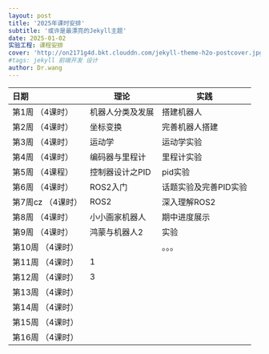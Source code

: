 ```yaml
---
layout: post
title: '2025年课时安排'
subtitle: '或许是最漂亮的Jekyll主题'
date: 2025-01-02
实验工程: 课程安排
cover: 'http://on2171g4d.bkt.clouddn.com/jekyll-theme-h2o-postcover.jpg'
#tags: jekyll 前端开发 设计
author: Dr.wang
---  
```


| 日期                                 | 理论         |  实践           |
| :-----------------------------------| ----------   |-----------|
| 第1周 （4课时）                      | 机器人分类及发展      |搭建机器人|
| 第2周 （4课时）                      | 坐标变换     |完善机器人搭建|
| 第3周 （4课时）                      | 运动学          | 运动学实验|
| 第4周 （4课时）                      |编码器与里程计        |里程计实验|
| 第5周  （4课程）                     |控制器设计之PID       |pid实验  |
| 第6周 （4课时）                      | ROS2入门        |话题实验及完善PID实验|
| 第7周cz （4课时）                    | ROS2            | 深入理解ROS2
| 第8周 （4课时）                      |  小小画家机器人      |期中进度展示
| 第9周 （4课时）                      | 鸿蒙与机器人2       |实验
| 第10周 （4课时）                     |           |。。。|
| 第11周 （4课时）                     | 1          |
| 第12周 （4课时）                     | 3          |
| 第13周 （4课时）                     |             |
| 第14周 （4课时）                     |              |
| 第15周 （4课时）                     |              |
| 第16周 （4课时）                     |              |